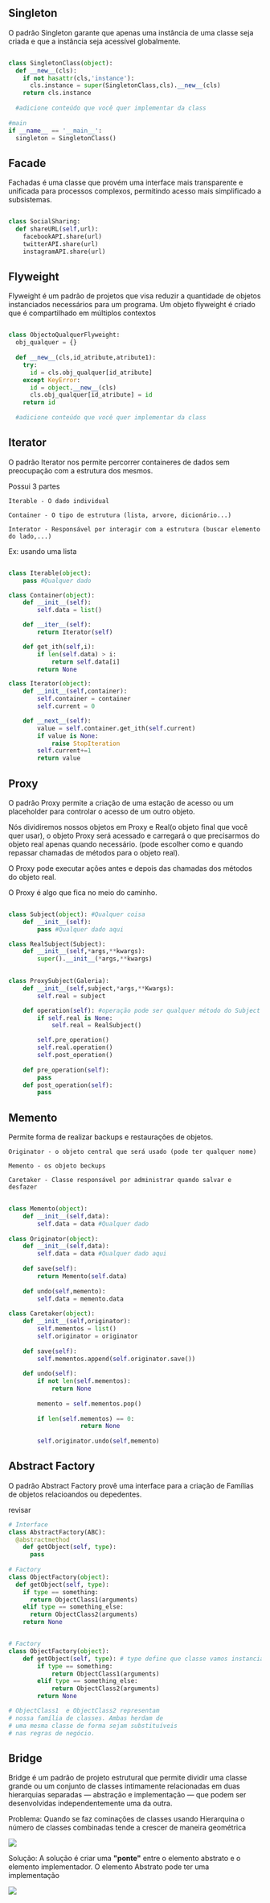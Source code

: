 ## Singleton

O padrão Singleton garante que apenas uma instância de uma classe seja criada e que a instância seja acessível globalmente.

```python

class SingletonClass(object):
  def __new__(cls):
    if not hasattr(cls,'instance'):
      cls.instance = super(SingletonClass,cls).__new__(cls)
    return cls.instance
    
  #adicione conteúdo que você quer implementar da class
  
#main
if __name__ == '__main__':
  singleton = SingletonClass()

```

## Facade

Fachadas é uma classe que provém uma interface mais transparente e unificada para processos complexos, permitindo acesso mais simplificado a subsistemas.

```python

class SocialSharing:
  def shareURL(self,url):
    facebookAPI.share(url)
    twitterAPI.share(url)
    instagramAPI.share(url)

```

## Flyweight

Flyweight é um padrão de projetos que visa reduzir a quantidade de objetos instanciados necessários para um programa. Um objeto flyweight é criado que é compartilhado em múltiplos contextos

```python

class ObjectoQualquerFlyweight:
  obj_qualquer = {}
  
  def __new__(cls,id_atribute,atribute1):
    try:
      id = cls.obj_qualquer[id_atribute]
    except KeyError:
      id = object.__new__(cls)
      cls.obj_qualquer[id_atribute] = id
    return id
    
  #adicione conteúdo que você quer implementar da class

```

## Iterator 

O padrão Iterator nos permite percorrer containeres de dados sem preocupação com a estrutura dos mesmos.

Possui 3 partes

```
Iterable - O dado individual

Container - O tipo de estrutura (lista, arvore, dicionário...)

Interator - Responsável por interagir com a estrutura (buscar elemento do lado,...)
```

Ex: usando uma lista

```python

class Iterable(object):
    pass #Qualquer dado

class Container(object):
    def __init__(self):
        self.data = list()

    def __iter__(self):
        return Iterator(self)

    def get_ith(self,i):
        if len(self.data) > i:
            return self.data[i]
        return None

class Iterator(object):
    def __init__(self,container):
        self.container = container
        self.current = 0

    def __next__(self):
        value = self.container.get_ith(self.current)
        if value is None:
            raise StopIteration
        self.current+=1
        return value

```

## Proxy

O padrão Proxy permite a criação de uma estação de acesso ou um placeholder para controlar o acesso de um outro objeto.

Nós dividiremos nossos objetos em Proxy e Real(o objeto final que você quer usar), o objeto Proxy será acessado e carregará o que precisarmos do objeto real apenas quando necessário. (pode escolher como e quando repassar chamadas de métodos para o objeto real).

O Proxy pode executar ações antes e depois das chamadas dos métodos do objeto real.

O Proxy é algo que fica no meio do caminho.

```python

class Subject(object): #Qualquer coisa
	def __init__(self):
		pass #Qualquer dado aqui

class RealSubject(Subject):
	def __init__(self,*args,**kwargs):
		super().__init__(*args,**kwargs)
		

class ProxySubject(Galeria):
	def __init__(self,subject,*args,**Kwargs):
		self.real = subject

	def operation(self): #operação pode ser qualquer método do Subject que você deseja mexer
		if self.real is None:
			self.real = RealSubject()

		self.pre_operation()
		self.real.operation()
		self.post_operation()
	
	def pre_operation(self):
		pass
	def post_operation(self):
		pass


```

## Memento

Permite forma de realizar backups e restaurações de objetos.

```
Originator - o objeto central que será usado (pode ter qualquer nome)

Memento - os objeto beckups

Caretaker - Classe responsável por administrar quando salvar e desfazer
```

```python
		
class Memento(object):
	def __init__(self,data):
		self.data = data #Qualquer dado
		
class Originator(object):
	def __init__(self,data):
		self.data = data #Qualquer dado aqui
		
	def save(self):
		return Memento(self.data)
	
	def undo(self,memento):
		self.data = memento.data
		
class Caretaker(object):
	def __init__(self,originator):
		self.mementos = list()
		self.originator = originator
	
	def save(self):
		self.mementos.append(self.originator.save())
		
	def undo(self):
		if not len(self.mementos):
			return None
		
		memento = self.mementos.pop()
		
		if len(self.mementos) == 0:
            		return None
			
		self.originator.undo(self,memento)

```

## Abstract Factory

O padrão Abstract Factory provê uma interface para a criação de Famílias de objetos relacioandos ou depedentes.

revisar
```python
# Interface
class AbstractFactory(ABC):
  @abstractmethod
	def getObject(self, type):
	  pass
    
# Factory
class ObjectFactory(object):
  def getObject(self, type):
    if type == something:
      return ObjectClass1(arguments)
    elif type == something_else:
      return ObjectClass2(arguments)
    return None
```

```python

# Factory
class ObjectFactory(object):
	def getObject(self, type): # type define que classe vamos instanciar.
		if type == something:
			return ObjectClass1(arguments)
		elif type == something_else:
			return ObjectClass2(arguments)
		return None

# ObjectClass1  e ObjectClass2 representam
# nossa família de classes. Ambas herdam de
# uma mesma classe de forma sejam substituíveis
# nas regras de negócio.

```

## Bridge

Bridge é um padrão de projeto estrutural que permite dividir uma classe grande ou um conjunto de classes intimamente relacionadas em duas hierarquias separadas — abstração e implementação — que podem ser desenvolvidas independentemente uma da outra.

Problema: Quando se faz cominações de classes usando Hierarquina o número de classes combinadas tende a crescer de maneira geométrica

<img src="./.assets/problem.jpg">

Solução: A solução é criar uma **"ponte"** entre o elemento abstrato e o elemento implementador. O elemento Abstrato pode ter uma implementação

<img src="./.assets/solution.jpg">

```python

```
